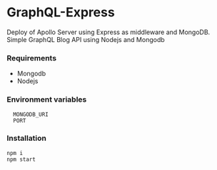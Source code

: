 # GraphQL-Express
Deploy of Apollo Server using Express as middleware and MongoDB. 
Simple GraphQL Blog API using Nodejs and Mongodb

### Requirements

- Mongodb
- Nodejs

### Environment variables

```
  MONGODB_URI
  PORT
```

### Installation

```
npm i
npm start
```
